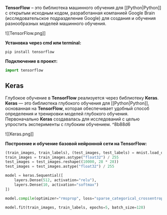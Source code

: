 **TensorFlow** – это библиотека машинного обучения для [[Python|Python]] с открытым исходным кодом, разработанная компанией Google Brain (исследовательское подразделение Google) для создания и обучения разнообразных моделей машинного обучения.

![[TensorFlow.png]]

**Установка через cmd или terminal:**

```Shell
pip install tensorflow
```

**Подключение в проект:**

```Python
import tensorflow
```
## Keras

Глубокое обучение в **TensorFlow** реализуется через библиотеку **Keras**. **Keras** — это библиотека глубокого обучения для [[Python|Python]], основанная на **TensorFlow**, которая обеспечивает удобный способ определения и тренировки моделей глубокого обучения. Первоначально **Keras** создавалась для исследований с целью упростить эксперименты с глубоким обучением. ^8b88d6

![[Keras.png]]

**Построение и обучение базовой нейронной сети на TensorFlow:**

```Python
(train_images, train_labels), (test_images, test_labels) = mnist.load_data() train_images = train_images.reshape((60000, 28 * 28))
train_images = train_images.astype("float32") / 255
test_images = test_images.reshape((10000, 28 * 28))
test_images = test_images.astype("float32") / 255

model = keras.Sequential([
	layers.Dense(512, activation="relu"),
	layers.Dense(10, activation="softmax")
])

model.compile(optimizer="rmsprop", loss="sparse_categorical_crossentropy", metrics=["accuracy"])

model.fit(train_images, train_labels, epochs=5, batch_size=128)
```



